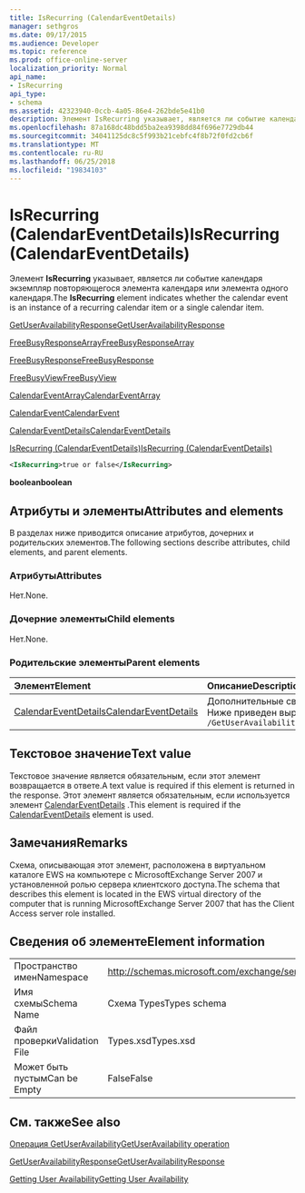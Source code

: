 ```yaml
---
title: IsRecurring (CalendarEventDetails)
manager: sethgros
ms.date: 09/17/2015
ms.audience: Developer
ms.topic: reference
ms.prod: office-online-server
localization_priority: Normal
api_name:
- IsRecurring
api_type:
- schema
ms.assetid: 42323940-0ccb-4a05-86e4-262bde5e41b0
description: Элемент IsRecurring указывает, является ли событие календаря экземпляр повторяющегося элемента календаря или элемента одного календаря.
ms.openlocfilehash: 87a168dc48bdd5ba2ea9398dd84f696e7729db44
ms.sourcegitcommit: 34041125dc8c5f993b21cebfc4f8b72f0fd2cb6f
ms.translationtype: MT
ms.contentlocale: ru-RU
ms.lasthandoff: 06/25/2018
ms.locfileid: "19834103"
---
```

# <a name="isrecurring-calendareventdetails"></a><span data-ttu-id="d6dea-103">IsRecurring (CalendarEventDetails)</span><span class="sxs-lookup"><span data-stu-id="d6dea-103">IsRecurring (CalendarEventDetails)</span></span>

<span data-ttu-id="d6dea-104">Элемент **IsRecurring** указывает, является ли событие календаря экземпляр повторяющегося элемента календаря или элемента одного календаря.</span><span class="sxs-lookup"><span data-stu-id="d6dea-104">The **IsRecurring** element indicates whether the calendar event is an instance of a recurring calendar item or a single calendar item.</span></span> 
  
[<span data-ttu-id="d6dea-105">GetUserAvailabilityResponse</span><span class="sxs-lookup"><span data-stu-id="d6dea-105">GetUserAvailabilityResponse</span></span>](getuseravailabilityresponse.md)
  
[<span data-ttu-id="d6dea-106">FreeBusyResponseArray</span><span class="sxs-lookup"><span data-stu-id="d6dea-106">FreeBusyResponseArray</span></span>](freebusyresponsearray.md)
  
[<span data-ttu-id="d6dea-107">FreeBusyResponse</span><span class="sxs-lookup"><span data-stu-id="d6dea-107">FreeBusyResponse</span></span>](freebusyresponse.md)
  
[<span data-ttu-id="d6dea-108">FreeBusyView</span><span class="sxs-lookup"><span data-stu-id="d6dea-108">FreeBusyView</span></span>](freebusyview.md)
  
[<span data-ttu-id="d6dea-109">CalendarEventArray</span><span class="sxs-lookup"><span data-stu-id="d6dea-109">CalendarEventArray</span></span>](calendareventarray.md)
  
[<span data-ttu-id="d6dea-110">CalendarEvent</span><span class="sxs-lookup"><span data-stu-id="d6dea-110">CalendarEvent</span></span>](calendarevent.md)
  
[<span data-ttu-id="d6dea-111">CalendarEventDetails</span><span class="sxs-lookup"><span data-stu-id="d6dea-111">CalendarEventDetails</span></span>](calendareventdetails.md)
  
[<span data-ttu-id="d6dea-112">IsRecurring (CalendarEventDetails)</span><span class="sxs-lookup"><span data-stu-id="d6dea-112">IsRecurring (CalendarEventDetails)</span></span>](isrecurring-calendareventdetails.md)
  
```xml
<IsRecurring>true or false</IsRecurring>
```

 <span data-ttu-id="d6dea-113">**boolean**</span><span class="sxs-lookup"><span data-stu-id="d6dea-113">**boolean**</span></span>
## <a name="attributes-and-elements"></a><span data-ttu-id="d6dea-114">Атрибуты и элементы</span><span class="sxs-lookup"><span data-stu-id="d6dea-114">Attributes and elements</span></span>

<span data-ttu-id="d6dea-115">В разделах ниже приводится описание атрибутов, дочерних и родительских элементов.</span><span class="sxs-lookup"><span data-stu-id="d6dea-115">The following sections describe attributes, child elements, and parent elements.</span></span>
  
### <a name="attributes"></a><span data-ttu-id="d6dea-116">Атрибуты</span><span class="sxs-lookup"><span data-stu-id="d6dea-116">Attributes</span></span>

<span data-ttu-id="d6dea-117">Нет.</span><span class="sxs-lookup"><span data-stu-id="d6dea-117">None.</span></span>
  
### <a name="child-elements"></a><span data-ttu-id="d6dea-118">Дочерние элементы</span><span class="sxs-lookup"><span data-stu-id="d6dea-118">Child elements</span></span>

<span data-ttu-id="d6dea-119">Нет.</span><span class="sxs-lookup"><span data-stu-id="d6dea-119">None.</span></span>
  
### <a name="parent-elements"></a><span data-ttu-id="d6dea-120">Родительские элементы</span><span class="sxs-lookup"><span data-stu-id="d6dea-120">Parent elements</span></span>

|<span data-ttu-id="d6dea-121">**Элемент**</span><span class="sxs-lookup"><span data-stu-id="d6dea-121">**Element**</span></span>|<span data-ttu-id="d6dea-122">**Описание**</span><span class="sxs-lookup"><span data-stu-id="d6dea-122">**Description**</span></span>|
|:-----|:-----|
|[<span data-ttu-id="d6dea-123">CalendarEventDetails</span><span class="sxs-lookup"><span data-stu-id="d6dea-123">CalendarEventDetails</span></span>](calendareventdetails.md) <br/> |<span data-ttu-id="d6dea-124">Дополнительные сведения о событии календаря.</span><span class="sxs-lookup"><span data-stu-id="d6dea-124">Provides additional information about a calendar event.</span></span>  <br/> <span data-ttu-id="d6dea-125">Ниже приведен выражение XPath для этого элемента.</span><span class="sxs-lookup"><span data-stu-id="d6dea-125">The following is the XPath expression to this element:</span></span>  <br/>  `/GetUserAvailabilityResponse/FreeBusyResponseArray/FreeBusyResponse/FreeBusyView/CalendarEventArray/CalendarEvent[i]/CalendarEventDetails` <br/> |
   
## <a name="text-value"></a><span data-ttu-id="d6dea-126">Текстовое значение</span><span class="sxs-lookup"><span data-stu-id="d6dea-126">Text value</span></span>

<span data-ttu-id="d6dea-127">Текстовое значение является обязательным, если этот элемент возвращается в ответе.</span><span class="sxs-lookup"><span data-stu-id="d6dea-127">A text value is required if this element is returned in the response.</span></span> <span data-ttu-id="d6dea-128">Этот элемент является обязательным, если используется элемент [CalendarEventDetails](calendareventdetails.md) .</span><span class="sxs-lookup"><span data-stu-id="d6dea-128">This element is required if the [CalendarEventDetails](calendareventdetails.md) element is used.</span></span> 
  
## <a name="remarks"></a><span data-ttu-id="d6dea-129">Замечания</span><span class="sxs-lookup"><span data-stu-id="d6dea-129">Remarks</span></span>

<span data-ttu-id="d6dea-130">Схема, описывающая этот элемент, расположена в виртуальном каталоге EWS на компьютере с MicrosoftExchange Server 2007 и установленной ролью сервера клиентского доступа.</span><span class="sxs-lookup"><span data-stu-id="d6dea-130">The schema that describes this element is located in the EWS virtual directory of the computer that is running MicrosoftExchange Server 2007 that has the Client Access server role installed.</span></span>
  
## <a name="element-information"></a><span data-ttu-id="d6dea-131">Сведения об элементе</span><span class="sxs-lookup"><span data-stu-id="d6dea-131">Element information</span></span>

|||
|:-----|:-----|
|<span data-ttu-id="d6dea-132">Пространство имен</span><span class="sxs-lookup"><span data-stu-id="d6dea-132">Namespace</span></span>  <br/> |http://schemas.microsoft.com/exchange/services/2006/types  <br/> |
|<span data-ttu-id="d6dea-133">Имя схемы</span><span class="sxs-lookup"><span data-stu-id="d6dea-133">Schema Name</span></span>  <br/> |<span data-ttu-id="d6dea-134">Схема Types</span><span class="sxs-lookup"><span data-stu-id="d6dea-134">Types schema</span></span>  <br/> |
|<span data-ttu-id="d6dea-135">Файл проверки</span><span class="sxs-lookup"><span data-stu-id="d6dea-135">Validation File</span></span>  <br/> |<span data-ttu-id="d6dea-136">Types.xsd</span><span class="sxs-lookup"><span data-stu-id="d6dea-136">Types.xsd</span></span>  <br/> |
|<span data-ttu-id="d6dea-137">Может быть пустым</span><span class="sxs-lookup"><span data-stu-id="d6dea-137">Can be Empty</span></span>  <br/> |<span data-ttu-id="d6dea-138">False</span><span class="sxs-lookup"><span data-stu-id="d6dea-138">False</span></span>  <br/> |
   
## <a name="see-also"></a><span data-ttu-id="d6dea-139">См. также</span><span class="sxs-lookup"><span data-stu-id="d6dea-139">See also</span></span>



[<span data-ttu-id="d6dea-140">Операция GetUserAvailability</span><span class="sxs-lookup"><span data-stu-id="d6dea-140">GetUserAvailability operation</span></span>](getuseravailability-operation.md)
  
[<span data-ttu-id="d6dea-141">GetUserAvailabilityResponse</span><span class="sxs-lookup"><span data-stu-id="d6dea-141">GetUserAvailabilityResponse</span></span>](getuseravailabilityresponse.md)


[<span data-ttu-id="d6dea-142">Getting User Availability</span><span class="sxs-lookup"><span data-stu-id="d6dea-142">Getting User Availability</span></span>](http://msdn.microsoft.com/library/d4133fcb-9b0f-4e6b-aadf-a389da83516a%28Office.15%29.aspx)

